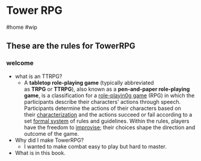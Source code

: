 # Tower RPG

#home #wip

## These are the rules for TowerRPG

### welcome

- what is an TTRPG?
  - A **tabletop role-playing game** (typically abbreviated as **TRPG** or **TTRPG**), also known as a **pen-and-paper role-playing game**, is a classification for a [role-playin0g game](https://en.wikipedia.org/wiki/Role-playing_game "Role-playing game") (RPG) in which the participants describe their characters' actions through speech. Participants determine the actions of their characters based on their [characterization](https://en.wikipedia.org/wiki/Characterization "Characterization") and the actions succeed or fail according to a set [formal system](https://en.wikipedia.org/wiki/Role-playing_game_system "Role-playing game system") of rules and guidelines. Within the rules, players have the freedom to [improvise](https://en.wikipedia.org/wiki/Improvisation "Improvisation"); their choices shape the direction and outcome of the game.
- Why did I make TowerRPG?
  - I wanted to make combat easy to play but hard to master.
- What is in this book.

